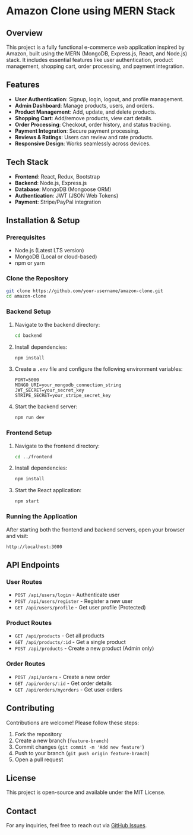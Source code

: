 # Amazon Clone using MERN Stack

## Overview
This project is a fully functional e-commerce web application inspired by Amazon, built using the MERN (MongoDB, Express.js, React, and Node.js) stack. It includes essential features like user authentication, product management, shopping cart, order processing, and payment integration.

## Features
- **User Authentication**: Signup, login, logout, and profile management.
- **Admin Dashboard**: Manage products, users, and orders.
- **Product Management**: Add, update, and delete products.
- **Shopping Cart**: Add/remove products, view cart details.
- **Order Processing**: Checkout, order history, and status tracking.
- **Payment Integration**: Secure payment processing.
- **Reviews & Ratings**: Users can review and rate products.
- **Responsive Design**: Works seamlessly across devices.

## Tech Stack
- **Frontend**: React, Redux, Bootstrap
- **Backend**: Node.js, Express.js
- **Database**: MongoDB (Mongoose ORM)
- **Authentication**: JWT (JSON Web Tokens)
- **Payment**: Stripe/PayPal integration

## Installation & Setup
### Prerequisites
- Node.js (Latest LTS version)
- MongoDB (Local or cloud-based)
- npm or yarn

### Clone the Repository
```sh
git clone https://github.com/your-username/amazon-clone.git
cd amazon-clone
```

### Backend Setup
1. Navigate to the backend directory:
   ```sh
   cd backend
   ```
2. Install dependencies:
   ```sh
   npm install
   ```
3. Create a `.env` file and configure the following environment variables:
   ```env
   PORT=5000
   MONGO_URI=your_mongodb_connection_string
   JWT_SECRET=your_secret_key
   STRIPE_SECRET=your_stripe_secret_key
   ```
4. Start the backend server:
   ```sh
   npm run dev
   ```

### Frontend Setup
1. Navigate to the frontend directory:
   ```sh
   cd ../frontend
   ```
2. Install dependencies:
   ```sh
   npm install
   ```
3. Start the React application:
   ```sh
   npm start
   ```

### Running the Application
After starting both the frontend and backend servers, open your browser and visit:
```
http://localhost:3000
```

## API Endpoints
### User Routes
- `POST /api/users/login` - Authenticate user
- `POST /api/users/register` - Register a new user
- `GET /api/users/profile` - Get user profile (Protected)

### Product Routes
- `GET /api/products` - Get all products
- `GET /api/products/:id` - Get a single product
- `POST /api/products` - Create a new product (Admin only)

### Order Routes
- `POST /api/orders` - Create a new order
- `GET /api/orders/:id` - Get order details
- `GET /api/orders/myorders` - Get user orders

## Contributing
Contributions are welcome! Please follow these steps:
1. Fork the repository
2. Create a new branch (`feature-branch`)
3. Commit changes (`git commit -m 'Add new feature'`)
4. Push to your branch (`git push origin feature-branch`)
5. Open a pull request

## License
This project is open-source and available under the MIT License.

## Contact
For any inquiries, feel free to reach out via [GitHub Issues](https://github.com/your-username/amazon-clone/issues).


